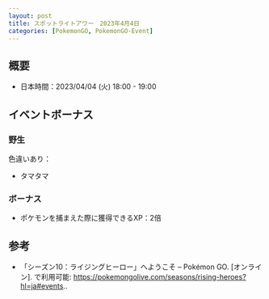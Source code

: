 ```yaml
---
layout: post
title: スポットライトアワー　2023年4月4日
categories: [PokemonGO, PokemonGO-Event]
---
```


## 概要

- 日本時間：2023/04/04 (火) 18:00 - 19:00

## イベントボーナス

### 野生

色違いあり：

- タマタマ

### ボーナス

- ポケモンを捕まえた際に獲得できるXP：2倍

## 参考

- 「シーズン10：ライジングヒーロー」へようこそ – Pokémon GO. [オンライン]. で利用可能: https://pokemongolive.com/seasons/rising-heroes?hl=ja#events..
